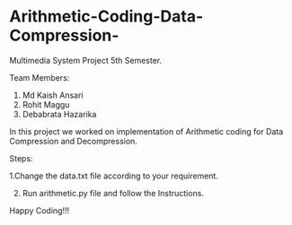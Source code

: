 # Arithmetic-Coding-Data-Compression-
Multimedia System Project 5th Semester.

Team Members:
1. Md Kaish Ansari
2. Rohit Maggu
3. Debabrata Hazarika


In this project we worked on implementation of Arithmetic coding for Data Compression and Decompression.

Steps:


1.Change the data.txt file according to your requirement.

2. Run arithmetic.py file and follow the Instructions.

Happy Coding!!!
